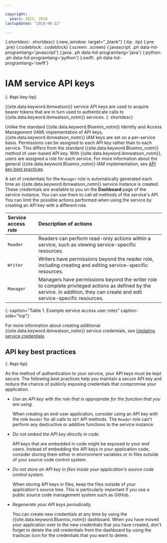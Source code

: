 ```yaml
---

copyright:
  years: 2015, 2018
lastupdated: "2018-06-22"

---
```


{:shortdesc: .shortdesc}
{:new_window: target="_blank"}
{:tip: .tip}
{:pre: .pre}
{:codeblock: .codeblock}
{:screen: .screen}
{:javascript: .ph data-hd-programlang='javascript'}
{:java: .ph data-hd-programlang='java'}
{:python: .ph data-hd-programlang='python'}
{:swift: .ph data-hd-programlang='swift'}

# IAM service API keys
{: #api-key-bp}

{{site.data.keyword.ibmwatson}} service API keys are used to acquire bearer tokens that are in turn used to authenticate calls to {{site.data.keyword.ibmwatson_notm}} services.
{: shortdesc}

Unlike the standard {{site.data.keyword.Bluemix_notm}} Identity and Access Management (IAM) implementation of API keys, {{site.data.keyword.ibmwatson_notm}} IAM keys are set on a per-service basis. Permissions can be assigned to each API key rather than to each service. This differs from the standard {{site.data.keyword.Bluemix_notm}} method of user-based API key. With {{site.data.keyword.ibmwatson_notm}}, users are assigned a role for each service. For more information about the general {{site.data.keyword.Bluemix_notm}} IAM implementation, see [API key best practices](/docs/services/iam/index.html).

A set of credentials for the `Manager` role is automatically generated each time an {{site.data.keyword.ibmwatson_notm}} service instance is created. These credentials are available to you on the **Dashboard** page of the service instance. You can use them to call *all* methods of the service's API. You can limit the possible actions performed when using the service by creating an API key with a different role.

| Service access role | Description of actions |
|:-----------------|:-----------------|
| `Reader` | Readers can perform read-only actions within a service, such as viewing service-specific resources. |
| `Writer` | Writers have permissions beyond the reader role, including creating and editing service-specific resources. |
| `Manager` | Managers have permissions beyond the writer role to complete privileged actions as defined by the service. In addition, they can create and edit service-specific resources. |
{: caption="Table 1. Example service access user roles" caption-side="top"}

For more information about creating additional {{site.data.keyword.ibmwatson_notm}} service credentials, see [Updating service credentials](/docs/services/watson/getting-started-credentials.html#existing-svcs).

## API key best practices
{: #api-bp}

As the method of authentication to your service, your API keys must be kept secure. The following best practices help you maintain a secure API key and reduce the chance of publicly exposing credentials that compromise your application.

-   *Use an API key with the role that is appropriate for the function that you are using.*

    When creating an end-user application, consider using an API key with the role `Reader` for all calls to `GET` API methods. The `Reader` role can't perform any destructive or additive functions to the service instance.

-   *Do not embed the API key directly in code.*

    API keys that are embedded in code might be exposed to your end users. Instead of embedding the API keys in your application code, consider storing them either in environment variables or in files outside of your source code control system.

-   *Do not store an API key in files inside your application's source code control system.*

    When storing API keys in files, keep the files outside of your application's source tree. This is particularly important if you use a public source code management system such as GitHub.

-   *Regenerate your API keys periodically.*

    You can create new credentials at any time by using the {{site.data.keyword.Bluemix_notm}} dashboard. When you have moved your application over to the new credentials that you have created, don't forget to delete the old credentials from the dashboard by using the trashcan icon for the credentials that you want to delete.
